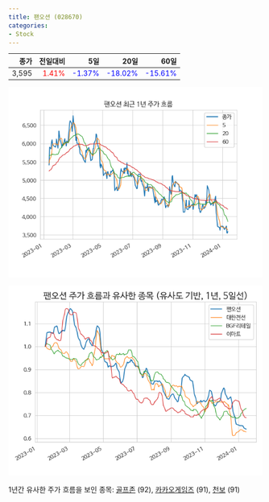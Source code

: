 ```yaml
---
title: 팬오션 (028670)
categories:
- Stock
---
```


|종가|전일대비|5일|20일|60일|
|---:|-------:|--:|---:|---:|
|3,595|<span style="color: red">1.41%</span>|<span style="color: blue">-1.37%</span>|<span style="color: blue">-18.02%</span>|<span style="color: blue">-15.61%</span>|


<!-- more -->

![028670](/assets/images/stock/028670.png)

![028670](/assets/images/stock/028670_sim.png)

1년간 유사한 주가 흐름을 보인 종목:
[골프존](/stock/215000/) (92),
[카카오게임즈](/stock/293490/) (91),
[천보](/stock/278280/) (91)